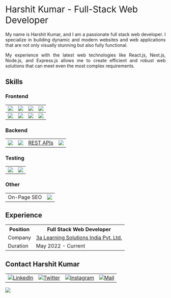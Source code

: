 <h1 style="font-weight: 400">Harshit Kumar - Full-Stack Web Developer</h1>
<p align="justify">My name is Harshit Kumar, and I am a passionate full stack web developer. I specialize in building dynamic and modern websites and web applications that are not only visually stunning but also fully functional.</p> 
<p align="justify">My experience with the latest web technologies like React.js, Next.js, Node.js, and Express.js allows me to create efficient and robust web solutions that can meet even the most complex requirements.</p>
<h2>Skills</h2>
<h3>Frontend</h3>
<table>
  <tbody>
    <tr>
      <td><a href="https://developer.mozilla.org/en-US/docs/Glossary/HTML5" target="_blank"><image src="https://img.shields.io/badge/HTML5-E34F26?style=for-the-badge&logo=html5&logoColor=white"/></a></td>
      <td><a href="https://developer.mozilla.org/en-US/docs/Web/CSS" target="_blank"><image src="https://img.shields.io/badge/CSS3-1572B6?style=for-the-badge&logo=css3&logoColor=white"/></a></td>
      <td><a href="https://sass-lang.com/" target="_blank"><image src="https://img.shields.io/badge/Sass-CC6699?style=for-the-badge&logo=sass&logoColor=white"/></a></td>
      <td><a href="https://developer.mozilla.org/en-US/docs/Web/JavaScript" target="_blank"><image src="https://img.shields.io/badge/JavaScript-323330?style=for-the-badge&logo=javascript&logoColor=F7DF1E"/></a></td>
    </tr>
   
  </tbody>
  <tbody>
  <tr>
    <td><a href="https://react.dev/" target="_blank"><image src="https://img.shields.io/badge/React-20232A?style=for-the-badge&logo=react&logoColor=61DAFB"/></a></td>
    <td><a href="https://nextjs.org/" target="_blank"><image src="https://img.shields.io/badge/next.js-000000?style=for-the-badge&logo=nextdotjs&logoColor=white"/></a></td>
    <td><a href="https://mui.com/" target="_blank"><image src="https://img.shields.io/badge/Material%20UI-007FFF?style=for-the-badge&logo=mui&logoColor=white"/></a></td>
    <td><a href="https://react-bootstrap.github.io/" target="_blank"><image src="https://img.shields.io/badge/Bootstrap-563D7C?style=for-the-badge&logo=bootstrap&logoColor=white"/></a></td>
    </tr>
  </tbody>
  </table>
  <h3>Backend</h3>
<table>
  <tbody>
    <tr>
      <td><a href="https://nodejs.org/" target="_blank"><image src="https://img.shields.io/badge/Node.js-339933?style=for-the-badge&logo=nodedotjs&logoColor=white"/></a></td>
      <td><a href="https://expressjs.com/" target="_blank"><image src="https://img.shields.io/badge/Express.js-000000?style=for-the-badge&logo=express&logoColor=white"/></a></td>
      <td><a href="https://developer.mozilla.org/en-US/docs/Glossary/REST" target="_blank">REST APIs</a></td>
      <td><a href="https://www.mongodb.com/" target="_blank"><image src="https://img.shields.io/badge/MongoDB-4EA94B?style=for-the-badge&logo=mongodb&logoColor=white"/></a></td>
    </tr>
  </tbody>
  </table>
   <h3>Testing</h3>
<table>
  <tbody>
    <tr>
      <td><a href="https://www.postman.com/" target="_blank"><image src="https://img.shields.io/badge/Postman-FF6C37?style=for-the-badge&logo=Postman&logoColor=white"/></a></td>
      <td><a href="https://insomnia.rest/" target="_blank"><image src="https://img.shields.io/badge/Insomnia-5849be?style=for-the-badge&logo=Insomnia&logoColor=white"/></a></td>
    </tr>
  </tbody>
  </table>
   <h3>Other</h3>
<table>
  <tbody>
    <tr>
      <td>On-Page SEO</td>
      <td><a href="https://firebase.google.com/" target="_blank"><image src="https://img.shields.io/badge/firebase-ffca28?style=for-the-badge&logo=firebase&logoColor=black"/></a></td>
    </tr>
  </tbody>
  </table>
  
  <h2>Experience</h2>
  <table>
    <tbody>
      <tr>
      <th>Position</th>
      <th>Full Stack Web Developer</th>
        </tr>
      <tr>
        <td>Company</td>
        <td><a href="https://3alearningsolutions.com" target="_blank">3a Learning Solutions India Pvt. Ltd.</a></td>
      </tr>
      <tr>
        <td>Duration</td>
        <td>May 2022 - Current</td>
      </tr>
    </tbody>
  </table>
  
  <h2>Contact Harshit Kumar</h2>
  <table>
  <tbody>
    <tr>
      <td><a href="https://linkedin.com/in/harshitclub" target="_blank"><image src="https://img.shields.io/badge/LinkedIn-0077B5?style=for-the-badge&logo=linkedin&logoColor=white" alt="LinkedIn"/></a></td>
      <td><a href="https://twitter.com/harshitclub" target="_blank"><image src="https://img.shields.io/badge/Twitter-1DA1F2?style=for-the-badge&logo=twitter&logoColor=white" alt="Twitter"/></a></td>
      <td><a href="https://instagram.com/harshitclub" target="_blank"><image src="https://img.shields.io/badge/Instagram-E4405F?style=for-the-badge&logo=instagram&logoColor=white" alt="Instagram"/></a></td>
      <td><a href="mailto:harshitclub@gmail.com"><image src="https://img.shields.io/badge/Gmail-D14836?style=for-the-badge&logo=gmail&logoColor=white" alt="Mail"/></a></td>
    </tr>
  </tbody>
</table>

<image src="https://github-readme-streak-stats.herokuapp.com/?user=harshitclub&theme=dark"/>
